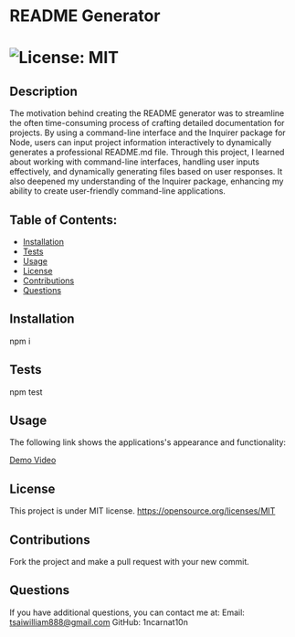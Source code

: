   # README Generator

  # ![License: MIT](https://img.shields.io/badge/License-MIT-yellow.svg) 

  ## Description 

  The motivation behind creating the README generator was to streamline the often time-consuming process of crafting detailed documentation for projects. By using a command-line interface and the Inquirer package for Node, users can input project information interactively to dynamically generates a professional README.md file. Through this project, I learned about working with command-line interfaces, handling user inputs effectively, and dynamically generating files based on user responses. It also deepened my understanding of the Inquirer package, enhancing my ability to create user-friendly command-line applications.

  ## Table of Contents:
  * [Installation](#installation)
  * [Tests](#tests)
  * [Usage](#usage)
  * [License](#license)
  * [Contributions](#contributions)
  * [Questions](#questions)

  ## Installation
  npm i

  ## Tests
  npm test

  ## Usage 
  The following link shows the applications's appearance and functionality:

  [Demo Video](https://drive.google.com/file/d/15pQh2e3aqdHYFRcsEfW1AvDUdNpli_nY/view?usp=share_link)

  ## License
  This project is under MIT license.
  https://opensource.org/licenses/MIT

  ## Contributions
  Fork the project and make a pull request with your new commit.

  ## Questions 
  If you have additional questions, you can contact me at: 
  Email: tsaiwilliam888@gmail.com
  GitHub: 1ncarnat10n
